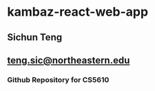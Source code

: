 # kambaz-react-web-app
## Sichun Teng
## teng.sic@northeastern.edu
### Github Repository for CS5610
